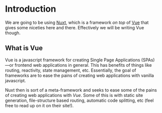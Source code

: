 # Introduction

We are going to be using [Nuxt](https://nuxtjs.org/), which is a framework _on top_ of [Vue](https://vuejs.org/) that gives some niceties here and there. Effectively we will be writing Vue though.

## What is Vue

Vue is a javascript framework for creating Single Page Applications (SPAs)—or frontend web applications in general. This has benefits of things like routing, reactivity, state management, etc. Essentially, the goal of frameworks are to ease the pains of creating web applications with vanilla javascript.

Nuxt then is sort of a meta-framework and seeks to ease some of the pains of creating web applications with _Vue_. Some of this is with static site generation, file-structure based routing, automatic code splitting, etc (feel free to read up on it on their site!). 
